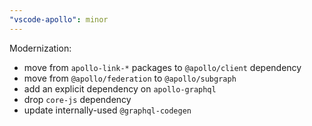 ```yaml
---
"vscode-apollo": minor
---
```


Modernization:

- move from `apollo-link-*` packages to `@apollo/client` dependency
- move from `@apollo/federation` to `@apollo/subgraph`
- add an explicit dependency on `apollo-graphql`
- drop `core-js` dependency
- update internally-used `@graphql-codegen`

